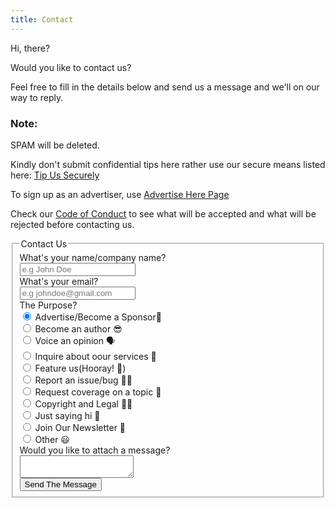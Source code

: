 ```yaml
---
title: Contact
---
```


Hi, there? 

Would you like to contact us?

Feel free to fill in the details below and send us a message and we'll on our way to reply.


### Note:

SPAM will be deleted.

Kindly don't submit confidential tips here rather use our secure means listed here: [Tip Us Securely](/tip-us)

To sign up as an advertiser, use [Advertise Here Page](/advertise-here)

Check our [Code of Conduct](/code-of-conduct) to see what will be accepted and what will be rejected before contacting us.

<section id="subscriptionSection" class="section narrow">
<form class="form-horizontal" data-netlify="true">
<fieldset>
<!-- Form Name -->
<legend>Contact Us</legend>
<!-- Text input-->
<div class="form-group">
  <label class="col-md-4 control-label" for="name">What's your name/company name?</label>  
  <div class="col-md-4">
  <input id="name" name="name" type="text" placeholder="e.g John Doe" class="form-control input-md" required="">
  </div>
</div>
<!-- Text input-->
<div class="form-group">
  <label class="col-md-4 control-label" for="email">What's your email?</label>  
  <div class="col-md-4">
  <input id="email" name="email" type="text" placeholder="e.g johndoe@gmail.com" class="form-control input-md" required="">
  </div>
</div>
<!-- Multiple Radios -->
<div class="form-group">
  <label class="col-md-4 control-label" for="purpose">The Purpose?</label>
  <div class="col-md-4">
  <div class="radio">
    <label for="purpose-0">
      <input type="radio" name="purpose" id="purpose-0" value="1" checked="checked">
      Advertise/Become a Sponsor🤝
    </label>
  </div>
  <div class="radio">
    <label for="purpose-1">
      <input type="radio" name="purpose" id="purpose-1" value="2">
      Become an author 😎
    </label>
  </div>
  <div class="radio">
    <label for="purpose-2">
      <input type="radio" name="purpose" id="purpose-2" value="3">
      Voice an opinion 🗣
    </label>
  </div>
  <div class="radio">
    <label for="purpose-3">
      <input type="radio" name="purpose" id="purpose-3" value="4">
      Inquire about oour services 💼
    </label>
  </div>
  <div class="radio">
    <label for="purpose-4">
      <input type="radio" name="purpose" id="purpose-4" value="5">
      Feature us(Hooray! 🎉)
    </label>
  </div>
  <div class="radio">
    <label for="purpose-5">
      <input type="radio" name="purpose" id="purpose-5" value="6">
      Report an issue/bug 🙁🐛
    </label>
  </div>
  <div class="radio">
    <label for="purpose-6">
      <input type="radio" name="purpose" id="purpose-6" value="7">
      Request coverage on a topic 🤩
    </label>
  </div>
  <div class="radio">
    <label for="purpose-7">
      <input type="radio" name="purpose" id="purpose-7" value="8">
      Copyright and Legal 👮‍♂️
    </label>
  </div>
  <div class="radio">
    <label for="purpose-8">
      <input type="radio" name="purpose" id="purpose-8" value="9">
      Just saying hi 👋
    </label>
  </div>
  <div class="radio">
    <label for="purpose-9">
      <input type="radio" name="purpose" id="purpose-9" value="10">
      Join Our Newsletter 📨
    </label>
  </div>
  <div class="radio">
    <label for="purpose-10">
      <input type="radio" name="purpose" id="purpose-10" value="11">
      Other 😃
    </label>
  </div>
  </div>
</div>
<!-- Textarea -->
<div class="form-group">
  <label class="col-md-4 control-label" for="message">Would you like to attach a message?</label>
  <div class="col-md-4">                     
    <textarea class="form-control" id="message" name="message"></textarea>
  </div>
</div>
<!-- Button -->
<div class="form-group">
  <label class="col-md-4 control-label" for="submit"></label>
  <div class="col-md-4">
    <button id="submit" name="submit" class="btn btn-primary">Send The Message</button>
  </div>
</div>
</fieldset>
</form>
</section>
